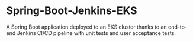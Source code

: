 # Spring-Boot-Jenkins-EKS
A Spring Boot application deployed to an EKS cluster thanks to an end-to-end Jenkins CI/CD pipeline with unit tests and user acceptance tests.
